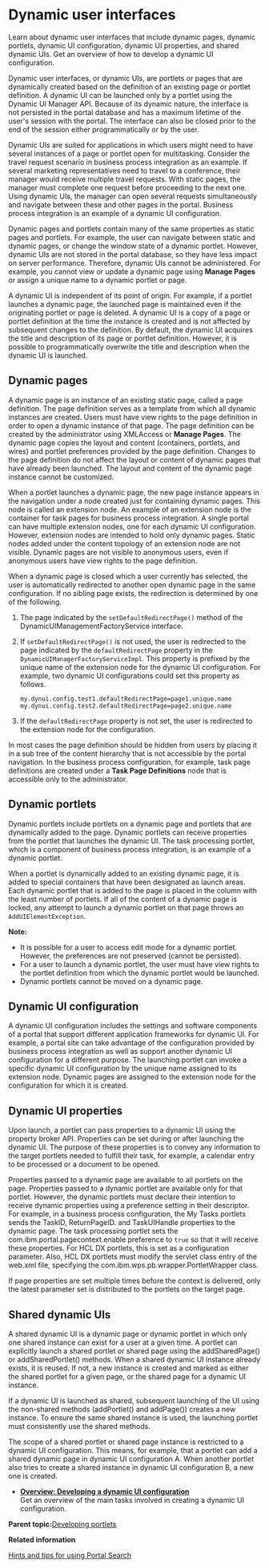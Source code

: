 # Dynamic user interfaces

Learn about dynamic user interfaces that include dynamic pages, dynamic portlets, dynamic UI configuration, dynamic UI properties, and shared dynamic UIs. Get an overview of how to develop a dynamic UI configuration.

Dynamic user interfaces, or dynamic UIs, are portlets or pages that are dynamically created based on the definition of an existing page or portlet definition. A dynamic UI can be launched only by a portlet using the Dynamic UI Manager API. Because of its dynamic nature, the interface is not persisted in the portal database and has a maximum lifetime of the user's session with the portal. The interface can also be closed prior to the end of the session either programmatically or by the user.

Dynamic UIs are suited for applications in which users might need to have several instances of a page or portlet open for multitasking. Consider the travel request scenario in business process integration as an example. If several marketing representatives need to travel to a conference, their manager would receive multiple travel requests. With static pages, the manager must complete one request before proceeding to the next one. Using dynamic UIs, the manager can open several requests simultaneously and navigate between these and other pages in the portal. Business process integration is an example of a dynamic UI configuration.

Dynamic pages and portlets contain many of the same properties as static pages and portlets. For example, the user can navigate between static and dynamic pages, or change the window state of a dynamic portlet. However, dynamic UIs are not stored in the portal database, so they have less impact on server performance. Therefore, dynamic UIs cannot be administered. For example, you cannot view or update a dynamic page using **Manage Pages** or assign a unique name to a dynamic portlet or page.

A dynamic UI is independent of its point of origin. For example, if a portlet launches a dynamic page, the launched page is maintained even if the originating portlet or page is deleted. A dynamic UI is a copy of a page or portlet definition at the time the instance is created and is not affected by subsequent changes to the definition. By default, the dynamic UI acquires the title and description of its page or portlet definition. However, it is possible to programmatically overwrite the title and description when the dynamic UI is launched.

## Dynamic pages

A dynamic page is an instance of an existing static page, called a page definition. The page definition serves as a template from which all dynamic instances are created. Users must have view rights to the page definition in order to open a dynamic instance of that page. The page definition can be created by the administrator using XMLAccess or **Manage Pages**. The dynamic page copies the layout and content \(containers, portlets, and wires\) and portlet preferences provided by the page definition. Changes to the page definition do not affect the layout or content of dynamic pages that have already been launched. The layout and content of the dynamic page instance cannot be customized.

When a portlet launches a dynamic page, the new page instance appears in the navigation under a node created just for containing dynamic pages. This node is called an extension node. An example of an extension node is the container for task pages for business process integration. A single portal can have multiple extension nodes, one for each dynamic UI configuration. However, extension nodes are intended to hold only dynamic pages. Static nodes added under the content topology of an extension node are not visible. Dynamic pages are not visible to anonymous users, even if anonymous users have view rights to the page definition.

When a dynamic page is closed which a user currently has selected, the user is automatically redirected to another open dynamic page in the same configuration. If no sibling page exists, the redirection is determined by one of the following.

1.  The page indicated by the `setDefaultRedirectPage()` method of the DynamicUIManagementFactoryService interface.
2.  If `setDefaultRedirectPage()` is not used, the user is redirected to the page indicated by the `defaultRedirectPage` property in the `DynamicUIManagerFactoryServiceImpl`. This property is prefixed by the unique name of the extension node for the dynamic UI configuration. For example, two dynamic UI configurations could set this property as follows.

    ```
    my.dynui.config.test1.defaultRedirectPage=page1.unique.name
    my.dynui.config.test2.defaultRedirectPage=page2.unique.name
    ```

3.  If the `defaultRedirectPage` property is not set, the user is redirected to the extension node for the configuration.

In most cases the page definition should be hidden from users by placing it in a sub tree of the content hierarchy that is not accessible by the portal navigation. In the business process configuration, for example, task page definitions are created under a **Task Page Definitions** node that is accessible only to the administrator.

## Dynamic portlets

Dynamic portlets include portlets on a dynamic page and portlets that are dynamically added to the page. Dynamic portlets can receive properties from the portlet that launches the dynamic UI. The task processing portlet, which is a component of business process integration, is an example of a dynamic portlet.

When a portlet is dynamically added to an existing dynamic page, it is added to special containers that have been designated as launch areas. Each dynamic portlet that is added to the page is placed in the column with the least number of portlets. If all of the content of a dynamic page is locked, any attempt to launch a dynamic portlet on that page throws an `AddUIElementException`.

**Note:**

-   It is possible for a user to access edit mode for a dynamic portlet. However, the preferences are not preserved \(cannot be persisted\).
-   For a user to launch a dynamic portlet, the user must have view rights to the portlet definition from which the dynamic portlet would be launched.
-   Dynamic portlets cannot be moved on a dynamic page.

## Dynamic UI configuration

A dynamic UI configuration includes the settings and software components of a portal that support different application frameworks for dynamic UI. For example, a portal site can take advantage of the configuration provided by business process integration as well as support another dynamic UI configuration for a different purpose. The launching portlet can invoke a specific dynamic UI configuration by the unique name assigned to its extension node. Dynamic pages are assigned to the extension node for the configuration for which it is created.

## Dynamic UI properties

Upon launch, a portlet can pass properties to a dynamic UI using the property broker API. Properties can be set during or after launching the dynamic UI. The purpose of these properties is to convey any information to the target portlets needed to fulfill their task, for example, a calendar entry to be processed or a document to be opened.

Properties passed to a dynamic page are available to all portlets on the page. Properties passed to a dynamic portlet are available only for that portlet. However, the dynamic portlets must declare their intention to receive dynamic properties using a preference setting in their descriptor. For example, in a business process configuration, the My Tasks portlets sends the TaskID, ReturnPageID. and TaskUIHandle properties to the dynamic page. The task processing portlet sets the com.ibm.portal.pagecontext.enable preference to `true` so that it will receive these properties. For HCL DX portlets, this is set as a configuration parameter. Also, HCL DX portlets must modify the servlet class entry of the web.xml file, specifying the com.ibm.wps.pb.wrapper.PortletWrapper class.

If page properties are set multiple times before the context is delivered, only the latest parameter set is distributed to the portlets on the target page.

## Shared dynamic UIs

A shared dynamic UI is a dynamic page or dynamic portlet in which only one shared instance can exist for a user at a given time. A portlet can explicitly launch a shared portlet or shared page using the addSharedPage\(\) or addSharedPortlet\(\) methods. When a shared dynamic UI instance already exists, it is reused. If not, a new instance is created and marked as either the shared portlet for a given page, or the shared page for a dynamic UI instance.

If a dynamic UI is launched as shared, subsequent launching of the UI using the non-shared methods \(addPortlet\(\) and addPage\(\)\) creates a new instance. To ensure the same shared instance is used, the launching portlet must consistently use the shared methods.

The scope of a shared portlet or shared page instance is restricted to a dynamic UI configuration. This means, for example, that a portlet can add a shared dynamic page in dynamic UI configuration A. When another portlet also tries to create a shared instance in dynamic UI configuration B, a new one is created.

-   **[Overview: Developing a dynamic UI configuration](../dev-portlet/wpsdynui_tskovw.md)**  
Get an overview of the main tasks involved in creating a dynamic UI configuration.

**Parent topic:**[Developing portlets](../dev-portlet/wpsdev.md)

**Related information**  


[Hints and tips for using Portal Search](../admin-system/srrhinttips.md)

